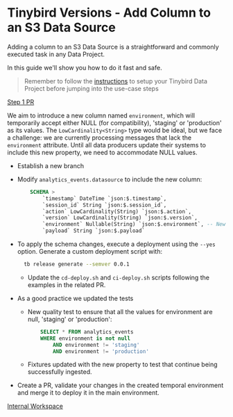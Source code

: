 # Tinybird Versions - Add Column to an S3 Data Source

Adding a column to an S3 Data Source is a straightforward and commonly executed task in any Data Project.

In this guide we'll show you how to do it fast and safe.

> Remember to follow the [instructions](../README.md) to setup your Tinybird Data Project before jumping into the use-case steps

[Step 1 PR](https://github.com/tinybirdco/use-case-examples/pull/50)

We aim to introduce a new column named `environment`, which will temporarily accept either NULL (for compatibility), 'staging' or 'production' as its values. The `LowCardinality<String>` type would be ideal, but we face a challenge: we are currently processing messages that lack the `environment` attribute. Until all data producers update their systems to include this new property, we need to accommodate NULL values. 

- Establish a new branch
- Modify `analytics_events.datasource` to include the new column:
    ```sql
        SCHEMA >
            `timestamp` DateTime `json:$.timestamp`,
            `session_id` String `json:$.session_id`,
            `action` LowCardinality(String) `json:$.action`,
            `version` LowCardinality(String) `json:$.version`,
            `environment` Nullable(String) `json:$.environment`, -- New column
            `payload` String `json:$.payload`
    ```
- To apply the schema changes, execute a deployment using the `--yes` option. Generate a custom deployment script with:
  ```sh
    tb release generate --semver 0.0.1
  ```
  - Update the `cd-deploy.sh` and `ci-deploy.sh` scripts following the examples in the related PR.

- As a good practice we updated the tests
  - New quality test to ensure that all the values for environment are null, 'staging' or 'production':
  
    ```sql
        SELECT * FROM analytics_events
        WHERE environment is not null 
            AND environment != 'staging'
            AND environment != 'production'
    ```
  - Fixtures updated with the new property to test that continue being successfully ingested.
 
- Create a PR, validate your changes in the created temporal environment and merge it to deploy it in the main environment.

[Internal Workspace](https://ui.tinybird.co/7e0624bd-635c-4d21-b4b1-436114425add/dashboard)
